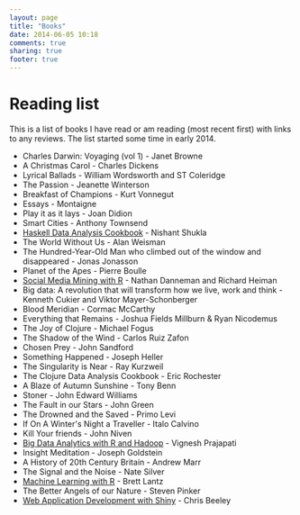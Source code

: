 ```yaml
---
layout: page
title: "Books"
date: 2014-06-05 10:18
comments: true
sharing: true
footer: true
---
```


# Reading list

This is a list of books I have read or am reading (most recent first) with links to any reviews. The list started some time in early 2014.

* Charles Darwin: Voyaging (vol 1) - Janet Browne
* A Christmas Carol - Charles Dickens
* Lyrical Ballads - William Wordsworth and ST Coleridge 
* The Passion - Jeanette Winterson
* Breakfast of Champions - Kurt Vonnegut
* Essays - Montaigne
* Play it as it lays - Joan Didion
* Smart Cities - Anthony Townsend
* [Haskell Data Analysis Cookbook](/blog/2014/08/04/book-review-haskell-data-analysis-cookbook) - Nishant Shukla
* The World Without Us - Alan Weisman
* The Hundred-Year-Old Man who climbed out of the window and disappeared - Jonas Jonasson
* Planet of the Apes - Pierre Boulle
* [Social Media Mining with R](/blog/2014/06/20/review-social-media-mining-with-r/) - Nathan Danneman and Richard Heiman
* Big data: A revolution that will transform how we live, work and think -  Kenneth Cukier and Viktor Mayer-Schonberger
* Blood Meridian - Cormac McCarthy
* Everything that Remains - Joshua Fields Millburn & Ryan Nicodemus 
* The Joy of Clojure - Michael Fogus
* The Shadow of the Wind - Carlos Ruiz Zafon
* Chosen Prey - John Sandford
* Something Happened - Joseph Heller
* The Singularity is Near - Ray Kurzweil
* The Clojure Data Analysis Cookbook - Eric Rochester
* A Blaze of Autumn Sunshine - Tony Benn
* Stoner - John Edward Williams
* The Fault in our Stars - John Green
* The Drowned and the Saved - Primo Levi
* If On A Winter's Night a Traveller - Italo Calvino
* Kill Your friends - John Niven
* [Big Data Analytics with R and Hadoop](http://www.amazon.co.uk/gp/cdp/member-reviews/A2FEK4AIWENDKN/ref=cm_pdp_rev_title_1?ie=UTF8&sort_by=MostRecentReview#R612QSWKW9IAX) - Vignesh Prajapati
* Insight Meditation - Joseph Goldstein
* A History of 20th Century Britain - Andrew Marr
* The Signal and the Noise - Nate Silver
* [Machine Learning with R](http://www.amazon.co.uk/gp/cdp/member-reviews/A2FEK4AIWENDKN/ref=cm_pdp_rev_title_2?ie=UTF8&sort_by=MostRecentReview#R36APARRBSNM70) - Brett Lantz
* The Better Angels of our Nature - Steven Pinker
* [Web Application Development with Shiny](http://www.amazon.co.uk/gp/cdp/member-reviews/A2FEK4AIWENDKN/ref=cm_pdp_rev_title_3?ie=UTF8&sort_by=MostRecentReview#R1222MV7NA474J) - Chris Beeley 
